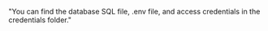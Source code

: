 "You can find the database SQL file, .env file, and access credentials in the credentials folder."

